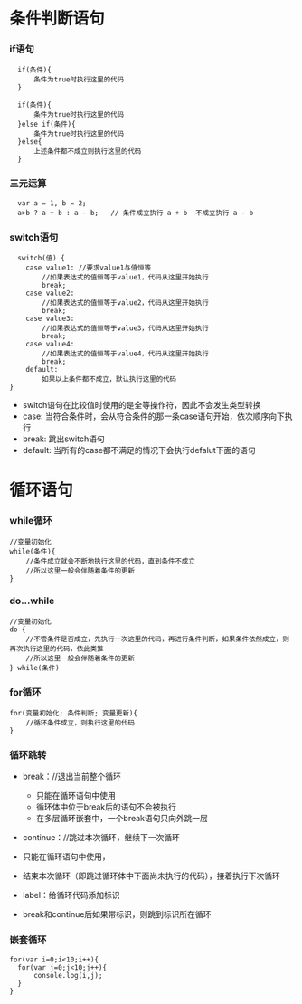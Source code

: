 # 条件判断语句

### if语句

```
  if(条件){
      条件为true时执行这里的代码
  }
  
  if(条件){
      条件为true时执行这里的代码
  }else if(条件){
      条件为true时执行这里的代码
  }else{
      上述条件都不成立则执行这里的代码
  }
```

### 三元运算
```
  var a = 1, b = 2;
  a>b ? a + b : a - b;   // 条件成立执行 a + b  不成立执行 a - b
```

### switch语句

```
  switch(值) {
    case value1: //要求value1与值恒等
        //如果表达式的值恒等于value1，代码从这里开始执行
        break;
    case value2:
        //如果表达式的值恒等于value2，代码从这里开始执行
        break;
    case value3: 
        //如果表达式的值恒等于value3，代码从这里开始执行
        break;
    case value4: 
        //如果表达式的值恒等于value4，代码从这里开始执行
        break;
    default: 
        如果以上条件都不成立，默认执行这里的代码
}
```
- switch语句在比较值时使用的是全等操作符，因此不会发生类型转换
- case: 当符合条件时，会从符合条件的那一条case语句开始，依次顺序向下执行
- break: 跳出switch语句
- default: 当所有的case都不满足的情况下会执行defalut下面的语句


# 循环语句

### while循环
```
//变量初始化
while(条件){
    //条件成立就会不断地执行这里的代码，直到条件不成立
    //所以这里一般会伴随着条件的更新
}
```

### do…while
```
//变量初始化
do {
    //不管条件是否成立，先执行一次这里的代码，再进行条件判断，如果条件依然成立，则再次执行这里的代码，依此类推
    //所以这里一般会伴随着条件的更新
} while(条件)
```

### for循环
```
for(变量初始化; 条件判断; 变量更新){
    //循环条件成立，则执行这里的代码
}
```

### 循环跳转
- break：//退出当前整个循环
  - 只能在循环语句中使用
  - 循环体中位于break后的语句不会被执行
  - 在多层循环嵌套中，一个break语句只向外跳一层
  
 - continue：//跳过本次循环，继续下一次循环
  - 只能在循环语句中使用，
  - 结束本次循环（即跳过循环体中下面尚未执行的代码），接着执行下次循环
  
 - label：给循环代码添加标识
  - break和continue后如果带标识，则跳到标识所在循环
  
  ### 嵌套循环
  ```
  for(var i=0;i<10;i++){
    for(var j=0;j<10;j++){
        console.log(i,j);
    }
}
  ```






